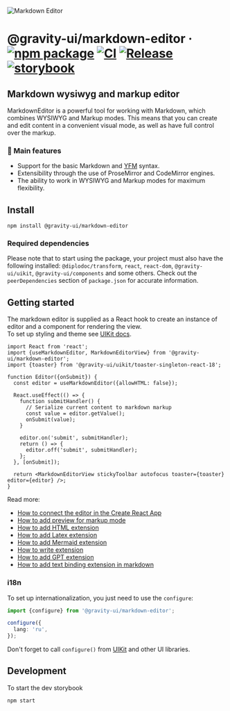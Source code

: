 ![Markdown Editor](https://github.com/user-attachments/assets/0b4e5f65-54cf-475f-9c68-557a4e9edb46)

# @gravity-ui/markdown-editor &middot; [![npm package](https://img.shields.io/npm/v/@gravity-ui/markdown-editor)](https://www.npmjs.com/package/@gravity-ui/markdown-editor) [![CI](https://img.shields.io/github/actions/workflow/status/gravity-ui/markdown-editor/ci.yml?branch=main&label=CI)](https://github.com/gravity-ui/markdown-editor/actions/workflows/ci.yml?query=branch:main) [![Release](https://img.shields.io/github/actions/workflow/status/gravity-ui/markdown-editor/release.yml?branch=main&label=Release)](https://github.com/gravity-ui/markdown-editor/actions/workflows/release.yml?query=branch:main) [![storybook](https://img.shields.io/badge/Storybook-deployed-ff4685)](https://preview.gravity-ui.com/md-editor/)

## Markdown wysiwyg and markup editor

MarkdownEditor is a powerful tool for working with Markdown, which combines WYSIWYG and Markup modes. This means that you can create and edit content in a convenient visual mode, as well as have full control over the markup.

### 🔧 Main features

- Support for the basic Markdown and [YFM](https://ydocs.tech) syntax.
- Extensibility through the use of ProseMirror and CodeMirror engines.
- The ability to work in WYSIWYG and Markup modes for maximum flexibility.

## Install

```shell
npm install @gravity-ui/markdown-editor
```

### Required dependencies

Please note that to start using the package, your project must also have the following installed: `@diplodoc/transform`, `react`, `react-dom`, `@gravity-ui/uikit`, `@gravity-ui/components` and some others. Check out the `peerDependencies` section of `package.json` for accurate information.

## Getting started

The markdown editor is supplied as a React hook to create an instance of editor and a component for rendering the view.\
To set up styling and theme see [UIKit docs](https://github.com/gravity-ui/uikit?tab=readme-ov-file#styles).

```tsx
import React from 'react';
import {useMarkdownEditor, MarkdownEditorView} from '@gravity-ui/markdown-editor';
import {toaster} from '@gravity-ui/uikit/toaster-singleton-react-18';

function Editor({onSubmit}) {
  const editor = useMarkdownEditor({allowHTML: false});

  React.useEffect(() => {
    function submitHandler() {
      // Serialize current content to markdown markup
      const value = editor.getValue();
      onSubmit(value);
    }

    editor.on('submit', submitHandler);
    return () => {
      editor.off('submit', submitHandler);
    };
  }, [onSubmit]);

  return <MarkdownEditorView stickyToolbar autofocus toaster={toaster} editor={editor} />;
}
```
Read more:
- [How to connect the editor in the Create React App](https://github.com/gravity-ui/markdown-editor/blob/main/docs/how-to-add-editor-with-create-react-app.md)
- [How to add preview for markup mode](https://github.com/gravity-ui/markdown-editor/blob/main/docs/how-to-add-preview.md)
- [How to add HTML extension](https://github.com/gravity-ui/markdown-editor/blob/main/docs/how-to-connect-html-extension.md)
- [How to add Latex extension](https://github.com/gravity-ui/markdown-editor/blob/main/docs/how-to-connect-latex-extension.md)
- [How to add Mermaid extension](https://github.com/gravity-ui/markdown-editor/blob/main/docs/how-to-connect-mermaid-extension.md)
- [How to write extension](https://github.com/gravity-ui/markdown-editor/blob/main/docs/how-to-create-extension.md)
- [How to add GPT extension](https://github.com/gravity-ui/markdown-editor/blob/main/docs/how-to-connect-gpt-extensions.md)
- [How to add text binding extension in markdown](https://github.com/gravity-ui/markdown-editor/blob/main/docs/how-to-add-text-binding-extension-in-markdown.md)



### i18n

To set up internationalization, you just need to use the `configure`:

```typescript
import {configure} from '@gravity-ui/markdown-editor';

configure({
  lang: 'ru',
});
```

Don't forget to call `configure()` from [UIKit](https://github.com/gravity-ui/uikit?tab=readme-ov-file#i18n) and other UI libraries.

## Development

To start the dev storybook

```shell
npm start
```
